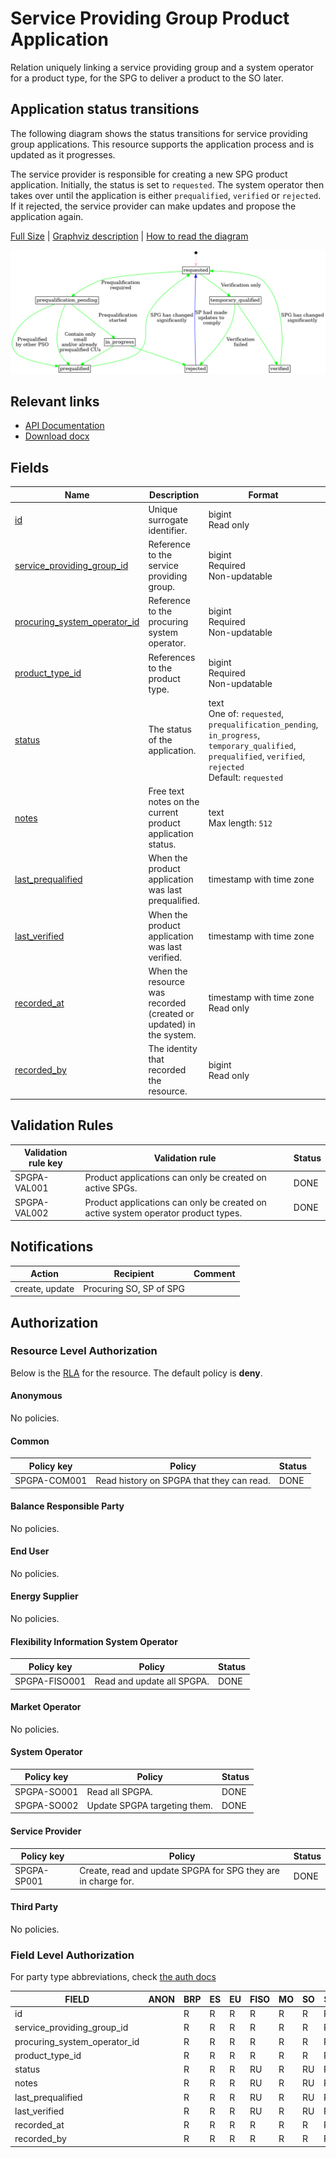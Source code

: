 # Service Providing Group Product Application

Relation uniquely linking a service providing group and a system operator for a
product type, for the SPG to deliver a product to the SO later.

## Application status transitions

The following diagram shows the status transitions for service providing group
applications. This resource supports the application process and is updated as
it progresses.

The service provider is responsible for creating a new SPG product application.
Initially, the status is set to `requested`. The system operator then takes over
until the application is either `prequalified`, `verified` or `rejected`. If it
rejected, the service provider can make updates and propose the application
again.

[Full Size](../diagrams/service_providing_group_product_application_status.png)
|
[Graphviz description](../diagrams/service_providing_group_product_application_status.plantuml)
|
[How to read the diagram](./index.md#status)

![Service provider product application status transitions](../diagrams/service_providing_group_product_application_status.png)

## Relevant links

* [API Documentation](/flex-information-system/api/v0/#/operations/list_service_providing_group_product_application)
* [Download docx](../download/service_providing_group_product_application.docx)

## Fields

| Name                                                                                                                     | Description                                                        | Format                                                                                                                                                          | Reference                                                         |
|--------------------------------------------------------------------------------------------------------------------------|--------------------------------------------------------------------|-----------------------------------------------------------------------------------------------------------------------------------------------------------------|-------------------------------------------------------------------|
| <a name="field-id" href="#field-id">id</a>                                                                               | Unique surrogate identifier.                                       | bigint<br/>Read only                                                                                                                                            |                                                                   |
| <a name="field-service_providing_group_id" href="#field-service_providing_group_id">service_providing_group_id</a>       | Reference to the service providing group.                          | bigint<br/>Required<br/>Non-updatable                                                                                                                           | [service_providing_group.id](service_providing_group.md#field-id) |
| <a name="field-procuring_system_operator_id" href="#field-procuring_system_operator_id">procuring_system_operator_id</a> | Reference to the procuring system operator.                        | bigint<br/>Required<br/>Non-updatable                                                                                                                           | [party.id](party.md#field-id)                                     |
| <a name="field-product_type_id" href="#field-product_type_id">product_type_id</a>                                        | References to the product type.                                    | bigint<br/>Required<br/>Non-updatable                                                                                                                           | [product_type.id](product_type.md#field-id)                       |
| <a name="field-status" href="#field-status">status</a>                                                                   | The status of the application.                                     | text<br/>One of: `requested`, `prequalification_pending`, `in_progress`, `temporary_qualified`, `prequalified`, `verified`, `rejected`<br/>Default: `requested` |                                                                   |
| <a name="field-notes" href="#field-notes">notes</a>                                                                      | Free text notes on the current product application status.         | text<br/>Max length: `512`                                                                                                                                      |                                                                   |
| <a name="field-last_prequalified" href="#field-last_prequalified">last_prequalified</a>                                  | When the product application was last prequalified.                | timestamp with time zone                                                                                                                                        |                                                                   |
| <a name="field-last_verified" href="#field-last_verified">last_verified</a>                                              | When the product application was last verified.                    | timestamp with time zone                                                                                                                                        |                                                                   |
| <a name="field-recorded_at" href="#field-recorded_at">recorded_at</a>                                                    | When the resource was recorded (created or updated) in the system. | timestamp with time zone<br/>Read only                                                                                                                          |                                                                   |
| <a name="field-recorded_by" href="#field-recorded_by">recorded_by</a>                                                    | The identity that recorded the resource.                           | bigint<br/>Read only                                                                                                                                            |                                                                   |

## Validation Rules

| Validation rule key | Validation rule                                                                   | Status |
|---------------------|-----------------------------------------------------------------------------------|--------|
| SPGPA-VAL001        | Product applications can only be created on active SPGs.                          | DONE   |
| SPGPA-VAL002        | Product applications can only be created on active system operator product types. | DONE   |

## Notifications

| Action         | Recipient               | Comment |
|----------------|-------------------------|---------|
| create, update | Procuring SO, SP of SPG |         |

## Authorization

### Resource Level Authorization

Below is the [RLA](../technical/auth.md#resource-level-authorization-rla) for the
resource. The default policy is **deny**.

#### Anonymous

No policies.

#### Common

| Policy key   | Policy                                    | Status |
|--------------|-------------------------------------------|--------|
| SPGPA-COM001 | Read history on SPGPA that they can read. | DONE   |

#### Balance Responsible Party

No policies.

#### End User

No policies.

#### Energy Supplier

No policies.

#### Flexibility Information System Operator

| Policy key    | Policy                     | Status |
|---------------|----------------------------|--------|
| SPGPA-FISO001 | Read and update all SPGPA. | DONE   |

#### Market Operator

No policies.

#### System Operator

| Policy key  | Policy                       | Status |
|-------------|------------------------------|--------|
| SPGPA-SO001 | Read all SPGPA.              | DONE   |
| SPGPA-SO002 | Update SPGPA targeting them. | DONE   |

#### Service Provider

| Policy key  | Policy                                                        | Status |
|-------------|---------------------------------------------------------------|--------|
| SPGPA-SP001 | Create, read and update SPGPA for SPG they are in charge for. | DONE   |

#### Third Party

No policies.

### Field Level Authorization

For party type abbreviations, check [the auth docs](../technical/auth.md#party-market-actors)

| FIELD                        | ANON | BRP | ES | EU | FISO | MO | SO | SP | TP |
|------------------------------|------|-----|----|----|------|----|----|----|----|
| id                           |      | R   | R  | R  | R    | R  | R  | R  | R  |
| service_providing_group_id   |      | R   | R  | R  | R    | R  | R  | RC | R  |
| procuring_system_operator_id |      | R   | R  | R  | R    | R  | R  | RC | R  |
| product_type_id              |      | R   | R  | R  | R    | R  | R  | RC | R  |
| status                       |      | R   | R  | R  | RU   | R  | RU | RU | R  |
| notes                        |      | R   | R  | R  | RU   | R  | RU | R  | R  |
| last_prequalified            |      | R   | R  | R  | RU   | R  | RU | R  | R  |
| last_verified                |      | R   | R  | R  | RU   | R  | RU | R  | R  |
| recorded_at                  |      | R   | R  | R  | R    | R  | R  | R  | R  |
| recorded_by                  |      | R   | R  | R  | R    | R  | R  | R  | R  |
